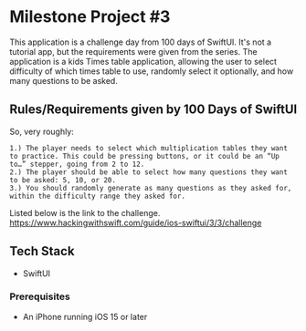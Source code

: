 # Milestone Project #3
This application is a challenge day from 100 days of SwiftUI. It's not a tutorial app, but the requirements were given from the series. The application is a kids Times table application, allowing the user to select difficulty of which times table to use, randomly select it optionally, and how many questions to be asked. 

## Rules/Requirements given by 100 Days of SwiftUI 

So, very roughly:

    1.) The player needs to select which multiplication tables they want to practice. This could be pressing buttons, or it could be an “Up to…” stepper, going from 2 to 12.
    2.) The player should be able to select how many questions they want to be asked: 5, 10, or 20.
    3.) You should randomly generate as many questions as they asked for, within the difficulty range they asked for.


Listed below is the link to the challenge.
https://www.hackingwithswift.com/guide/ios-swiftui/3/3/challenge

## Tech Stack
- SwiftUI

### Prerequisites
- An iPhone running iOS 15 or later

